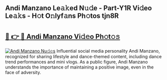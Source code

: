 ## Andi Manzano Le𝚊𝚔ed N𝚞𝚍e - Part-Y1R Vi𝚍eo Le𝚊𝚔s - H𝚘t O𝚗lyf𝚊ns Ph𝚘tos tjn8R

# <h2><a href="http://hf2zmqc.feru.top/?c=Andi+Manzano">🔗 👉 🔴 Andi Manzano Vi𝚍𝚎o Ph𝚘t𝚘𝚜</a></h2>

[![Andi Manzano Nu𝚍𝚎s](https://i.imgur.com/0TWrTi3.gif)](http://hf2zmqc.feru.top/?c=Andi+Manzano)
Influential social media personality Andi Manzano, recognized for sharing lifestyle and dance-themed content, including dance trend performances and mini vlogs. As a public figure, Andi Manzano understands the importance of maintaining a positive image, even in the face of adversity. 
